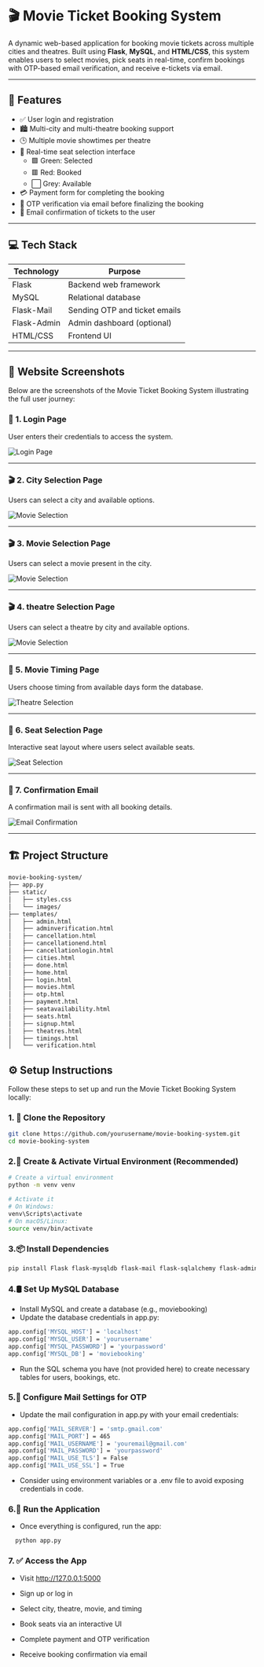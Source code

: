 # 🎬 Movie Ticket Booking System

A dynamic web-based application for booking movie tickets across multiple cities and theatres. Built using **Flask**, **MySQL**, and **HTML/CSS**, this system enables users to select movies, pick seats in real-time, confirm bookings with OTP-based email verification, and receive e-tickets via email.

---

## 🚀 Features

- ✅ User login and registration
- 🏙️ Multi-city and multi-theatre booking support
- 🕒 Multiple movie showtimes per theatre
- 💺 Real-time seat selection interface
  - 🟩 Green: Selected
  - 🟥 Red: Booked
  - ⬜ Grey: Available
- 💳 Payment form for completing the booking
- 🔐 OTP verification via email before finalizing the booking
- 📩 Email confirmation of tickets to the user

---

## 💻 Tech Stack

| Technology       | Purpose                         |
|------------------|----------------------------------|
| Flask            | Backend web framework           |
| MySQL            | Relational database             |
| Flask-Mail       | Sending OTP and ticket emails   |
| Flask-Admin      | Admin dashboard (optional)      |
| HTML/CSS         | Frontend UI                     |

---
## 🎥 Website Screenshots

Below are the screenshots of the Movie Ticket Booking System illustrating the full user journey:

### 🔐 1. Login Page
User enters their credentials to access the system.

![Login Page](website-ss/Screenshot%202024-11-17%20001215.png)

---

### 🎬 2. City Selection Page
Users can select a  city and available options.

![Movie Selection](website-ss/Screenshot%202024-11-17%20001330.png)

---

### 🎬 3. Movie Selection Page
Users can select a movie present in the city.

![Movie Selection](website-ss/Screenshot%202024-11-17%20001345.png)

---

### 🎬 4. theatre Selection Page
Users can select a theatre by city and available options.

![Movie Selection](website-ss/Screenshot%202024-11-17%20001431.png)

---

### 🏢 5. Movie Timing Page
Users choose timing from available days form the database.

![Theatre Selection](website-ss/Screenshot%202024-11-17%20001443.png)

---

### 💺 6. Seat Selection Page
Interactive seat layout where users select available seats.

![Seat Selection](website-ss/Screenshot%202024-11-17%20001654.png)

---

### 📧 7. Confirmation Email
A confirmation mail is sent with all booking details.

![Email Confirmation](website-ss/Screenshot%202024-11-17%20001840.png)

---

## 🏗️ Project Structure
```bash
movie-booking-system/
├── app.py
├── static/
│   ├── styles.css
│   └── images/
├── templates/
│   ├── admin.html
│   ├── adminverification.html
│   ├── cancellation.html
│   ├── cancellationend.html
│   ├── cancellationlogin.html
│   ├── cities.html
│   ├── done.html
│   ├── home.html
│   ├── login.html
│   ├── movies.html
│   ├── otp.html
│   ├── payment.html
│   ├── seatavailability.html
│   ├── seats.html
│   ├── signup.html
│   ├── theatres.html
│   ├── timings.html
│   └── verification.html

```
## ⚙️ Setup Instructions

Follow these steps to set up and run the Movie Ticket Booking System locally:

### 1. 🔁 Clone the Repository

```bash
git clone https://github.com/yourusername/movie-booking-system.git
cd movie-booking-system
```
### 2.🐍 Create & Activate Virtual Environment (Recommended)
```bash
# Create a virtual environment
python -m venv venv

# Activate it
# On Windows:
venv\Scripts\activate
# On macOS/Linux:
source venv/bin/activate
```
### 3.📦 Install Dependencies
```bash
pip install Flask flask-mysqldb flask-mail flask-sqlalchemy flask-admin

```
### 4.🛢️ Set Up MySQL Database
- Install MySQL and create a database (e.g., moviebooking)
- Update the database credentials in app.py:
```bash
app.config['MYSQL_HOST'] = 'localhost'
app.config['MYSQL_USER'] = 'yourusername'
app.config['MYSQL_PASSWORD'] = 'yourpassword'
app.config['MYSQL_DB'] = 'moviebooking'

```
- Run the SQL schema you have (not provided here) to create necessary tables for users, bookings, etc.
### 5.📧 Configure Mail Settings for OTP
- Update the mail configuration in app.py with your email credentials:
```bash
app.config['MAIL_SERVER'] = 'smtp.gmail.com'
app.config['MAIL_PORT'] = 465
app.config['MAIL_USERNAME'] = 'youremail@gmail.com'
app.config['MAIL_PASSWORD'] = 'yourpassword'
app.config['MAIL_USE_TLS'] = False
app.config['MAIL_USE_SSL'] = True

```
- Consider using environment variables or a .env file to avoid exposing credentials in code.
### 6.🚀 Run the Application
- Once everything is configured, run the app:
```bash
  python app.py

```
### 7. ✅ Access the App
- Visit http://127.0.0.1:5000

- Sign up or log in

- Select city, theatre, movie, and timing

- Book seats via an interactive UI

- Complete payment and OTP verification

- Receive booking confirmation via email
